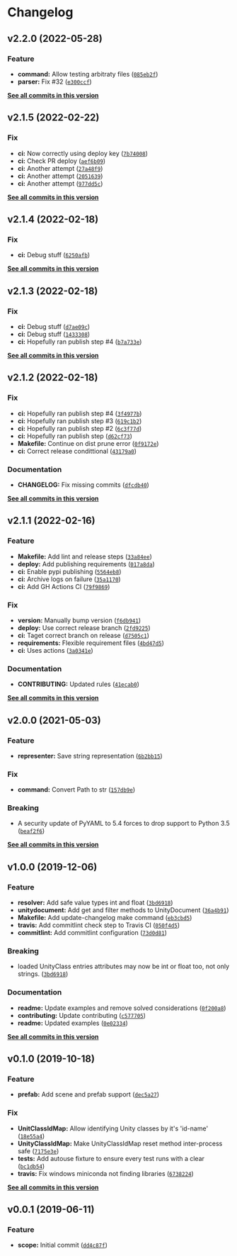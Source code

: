 # Changelog

<!--next-version-placeholder-->

## v2.2.0 (2022-05-28)
### Feature
* **command:** Allow testing arbitraty files ([`085eb2f`](https://github.com/socialpoint-labs/unity-yaml-parser/commit/085eb2f920bf82fb02d895d8de322e557174361a))
* **parser:** Fix #32 ([`e300ccf`](https://github.com/socialpoint-labs/unity-yaml-parser/commit/e300ccf3a65c72e07f2e969943368a23bc467293))

**[See all commits in this version](https://github.com/socialpoint-labs/unity-yaml-parser/compare/v2.1.5...v2.2.0)**

## v2.1.5 (2022-02-22)
### Fix
* **ci:** Now correctly using deploy key ([`7b74008`](https://github.com/socialpoint-labs/unity-yaml-parser/commit/7b740084d9575a25f166f5f7c0b15cbd58e5be91))
* **ci:** Check PR deploy ([`aef6b09`](https://github.com/socialpoint-labs/unity-yaml-parser/commit/aef6b0995b70096ff537d4b2f93144eb9f4813c3))
* **ci:** Another attempt ([`27a48f9`](https://github.com/socialpoint-labs/unity-yaml-parser/commit/27a48f9458980365216180dd68b163524ffa1488))
* **ci:** Another attempt ([`2051639`](https://github.com/socialpoint-labs/unity-yaml-parser/commit/2051639763037677d0bf1b379fb18e1fec1dc4df))
* **ci:** Another attempt ([`977dd5c`](https://github.com/socialpoint-labs/unity-yaml-parser/commit/977dd5c5a855c726f0390f95807d7028edb8b51f))

**[See all commits in this version](https://github.com/socialpoint-labs/unity-yaml-parser/compare/v2.1.4...v2.1.5)**

## v2.1.4 (2022-02-18)
### Fix
* **ci:** Debug stuff ([`6250afb`](https://github.com/socialpoint-labs/unity-yaml-parser/commit/6250afb3e7f1ee37b836220d4b710340a226bb7f))

**[See all commits in this version](https://github.com/socialpoint-labs/unity-yaml-parser/compare/v2.1.3...v2.1.4)**

## v2.1.3 (2022-02-18)
### Fix
* **ci:** Debug stuff ([`d7ae09c`](https://github.com/socialpoint-labs/unity-yaml-parser/commit/d7ae09cc776da46d5a166a859713b6fec028572f))
* **ci:** Debug stuff ([`1433308`](https://github.com/socialpoint-labs/unity-yaml-parser/commit/14333080931773a689e0b0e3ce28492fae806c1b))
* **ci:** Hopefully ran publish step #4 ([`b7a733e`](https://github.com/socialpoint-labs/unity-yaml-parser/commit/b7a733e14efd1a23f22c4d228acb0968e63eaf37))

**[See all commits in this version](https://github.com/socialpoint-labs/unity-yaml-parser/compare/v2.1.2...v2.1.3)**

## v2.1.2 (2022-02-18)
### Fix
* **ci:** Hopefully ran publish step #4 ([`3f4977b`](https://github.com/socialpoint-labs/unity-yaml-parser/commit/3f4977bc82efc7619d37a94563c8c321e2328e80))
* **ci:** Hopefully ran publish step #3 ([`619c1b2`](https://github.com/socialpoint-labs/unity-yaml-parser/commit/619c1b2ecbd83ed4ce7c35fd814e2b798fe6718d))
* **ci:** Hopefully ran publish step #2 ([`6c3f77d`](https://github.com/socialpoint-labs/unity-yaml-parser/commit/6c3f77dfdf0ef5a475ed171f280b6862b2ef66ab))
* **ci:** Hopefully ran publish step ([`d62cf73`](https://github.com/socialpoint-labs/unity-yaml-parser/commit/d62cf7301d447aa58f9a05d62eb98e04a7c8bca2))
* **Makefile:** Continue on dist prune error ([`0f9172e`](https://github.com/socialpoint-labs/unity-yaml-parser/commit/0f9172ea8ce00e0a36060ced7a3e94782dde213d))
* **ci:** Correct release condittional ([`43179a0`](https://github.com/socialpoint-labs/unity-yaml-parser/commit/43179a05e19d779b8998a0be48183623bbc6450f))

### Documentation
* **CHANGELOG:** Fix missing commits ([`dfcdb40`](https://github.com/socialpoint-labs/unity-yaml-parser/commit/dfcdb400b81b8c5ee7db6e0339ac8845d35e9185))

**[See all commits in this version](https://github.com/socialpoint-labs/unity-yaml-parser/compare/v2.1.1...v2.1.2)**

## v2.1.1 (2022-02-16)
### Feature
* **Makefile:** Add lint and release steps ([`33a84ee`](https://github.com/socialpoint-labs/unity-yaml-parser/commit/33a84eee00469a68495b67c4d41b9cab4cb9849d))
* **deploy:** Add publishing requirements ([`017a8da`](https://github.com/socialpoint-labs/unity-yaml-parser/commit/017a8dae201876c30b1ac9bc48ea9797dcbdc636))
* **ci:** Enable pypi publishing ([`5564eb8`](https://github.com/socialpoint-labs/unity-yaml-parser/commit/5564eb8e53922e21a17952076dfe7a79997e21ba))
* **ci:** Archive logs on failure ([`35a1170`](https://github.com/socialpoint-labs/unity-yaml-parser/commit/35a11709a62293ee1149094cb62e10b15353c126))
* **ci:** Add GH Actions CI ([`79f9869`](https://github.com/socialpoint-labs/unity-yaml-parser/commit/79f98697b5d23119b7ef50724a586597ceb50931))

### Fix
* **version:** Manually bump version ([`f6db941`](https://github.com/socialpoint-labs/unity-yaml-parser/commit/f6db94179a5eaa74b21c95d4a24182429c3754f1))
* **deploy:** Use correct release branch ([`2fd9225`](https://github.com/socialpoint-labs/unity-yaml-parser/commit/2fd9225fef398128a529d931a1cab147dd004508))
* **ci:** Taget correct branch on release ([`d7505c1`](https://github.com/socialpoint-labs/unity-yaml-parser/commit/d7505c16e895905014aecdf3c45c2eecb09206ca))
* **requirements:** Flexible requirement files ([`4bd47d5`](https://github.com/socialpoint-labs/unity-yaml-parser/commit/4bd47d53ef1be9b19d1f89258e9a6d6f957a3c71))
* **ci:** Uses actions ([`3a0341e`](https://github.com/socialpoint-labs/unity-yaml-parser/commit/3a0341e9fefc6c9cd641ea72549d1f019f90d82d))

### Documentation
* **CONTRIBUTING:** Updated rules ([`41ecab0`](https://github.com/socialpoint-labs/unity-yaml-parser/commit/41ecab067d54742a94d9f8069894cc93aba29351))

**[See all commits in this version](https://github.com/socialpoint-labs/unity-yaml-parser/compare/v2.0.0...v2.1.1)**

## v2.0.0 (2021-05-03)
### Feature
* **representer:** Save string representation ([`6b2bb15`](https://github.com/socialpoint-labs/unity-yaml-parser/commit/6b2bb150557fb7a13faba5bd7699722239762fa6))

### Fix
* **command:** Convert Path to str ([`157db9e`](https://github.com/socialpoint-labs/unity-yaml-parser/commit/157db9eff900e604beb1408a48f4a6a648028aca))

### Breaking
* A security update of PyYAML to 5.4 forces to drop support to Python 3.5  ([`beaf2f6`](https://github.com/socialpoint-labs/unity-yaml-parser/commit/beaf2f6ddbcd99ef05a95d8f613886d2687d194a))

**[See all commits in this version](https://github.com/socialpoint-labs/unity-yaml-parser/compare/v1.0.0...v2.0.0)**

## v1.0.0 (2019-12-06)
### Feature
* **resolver:** Add safe value types int and float ([`3bd6918`](https://github.com/socialpoint-labs/unity-yaml-parser/commit/3bd6918cf20ba31c32b7fd567f2fc680c17f895f))
* **unitydocument:** Add get and filter methods to UnityDocument ([`36a4b91`](https://github.com/socialpoint-labs/unity-yaml-parser/commit/36a4b9150c4b9cd81ccb0829ee07ec67c62c02fc))
* **Makefile:** Add update-changelog make command ([`eb3cbd5`](https://github.com/socialpoint-labs/unity-yaml-parser/commit/eb3cbd55fb85202abb0e53540904a6874971ef2e))
* **travis:** Add commitlint check step to Travis CI ([`050f4d5`](https://github.com/socialpoint-labs/unity-yaml-parser/commit/050f4d5f1aa245eee17555f1ea9a86a70286a7d2))
* **commitlint:** Add commitlint configuration ([`73d0d81`](https://github.com/socialpoint-labs/unity-yaml-parser/commit/73d0d8112d7e62ef1db3f01b8f69f3803d037ccb))

### Breaking
* loaded UnityClass entries attributes may now be int or float too, not only strings. ([`3bd6918`](https://github.com/socialpoint-labs/unity-yaml-parser/commit/3bd6918cf20ba31c32b7fd567f2fc680c17f895f))

### Documentation
* **readme:** Update examples and remove solved considerations ([`0f200a8`](https://github.com/socialpoint-labs/unity-yaml-parser/commit/0f200a897d9c3818b4a9fb1597fd5ad448dd4843))
* **contributing:** Update contributing ([`c577705`](https://github.com/socialpoint-labs/unity-yaml-parser/commit/c577705d024a9b2c5d8635ee89e73c4ab5cf2244))
* **readme:** Updated examples ([`0e02334`](https://github.com/socialpoint-labs/unity-yaml-parser/commit/0e023349fef59d4210e6a43ce6ce01dd10d8849f))

**[See all commits in this version](https://github.com/socialpoint-labs/unity-yaml-parser/compare/v0.1.0...v1.0.0)**

## v0.1.0 (2019-10-18)
### Feature
* **prefab:** Add scene and prefab support ([`dec5a27`](https://github.com/socialpoint-labs/unity-yaml-parser/commit/dec5a27f1b4137cb496cafc788ed71da3d40d09f))

### Fix
* **UnitClassIdMap:** Allow identifying Unity classes by it's 'id-name' ([`18e55a4`](https://github.com/socialpoint-labs/unity-yaml-parser/commit/18e55a49196f466f124be7485a86a60018beb5e9))
* **UnityClassIdMap:** Make UnityClassIdMap reset method inter-process safe ([`7175e3e`](https://github.com/socialpoint-labs/unity-yaml-parser/commit/7175e3e57b438867f3bc46000f2542a66cebdfdc))
* **tests:** Add autouse fixture to ensure every test runs with a clear ([`bc1db54`](https://github.com/socialpoint-labs/unity-yaml-parser/commit/bc1db54fff5068182f8d0261af73a69ac09a006e))
* **travis:** Fix windows miniconda not finding libraries ([`6738224`](https://github.com/socialpoint-labs/unity-yaml-parser/commit/6738224e96eff26a31b126d67358b05b93616a94))

**[See all commits in this version](https://github.com/socialpoint-labs/unity-yaml-parser/compare/v0.0.1...v0.1.0)**

## v0.0.1 (2019-06-11)
### Feature
* **scope:** Initial commit ([`dd4c87f`](https://github.com/socialpoint-labs/unity-yaml-parser/commit/dd4c87ff3f320ba1f55d057e5946a9897c45cb1c))

